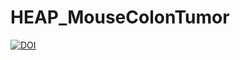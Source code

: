 # HEAP_MouseColonTumor

[![DOI](https://zenodo.org/badge/432293831.svg)](https://zenodo.org/badge/latestdoi/432293831)

